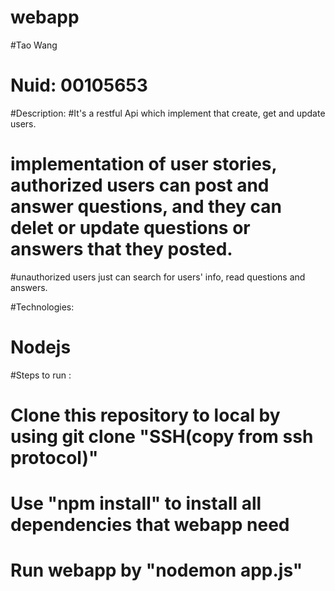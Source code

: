 # webapp

#Tao Wang
# Nuid: 00105653



#Description:
#It's a restful Api which implement that create, get and update users.
# implementation of user stories, authorized users can post and answer questions, and they can delet or update questions or answers that they posted.
#unauthorized users just can search for users' info, read questions and answers.

#Technologies:
#      Nodejs

#Steps to run :
# Clone this repository to local by using git clone "SSH(copy from ssh protocol)"
# Use "npm install" to install all dependencies that webapp need
# Run webapp by "nodemon app.js"
